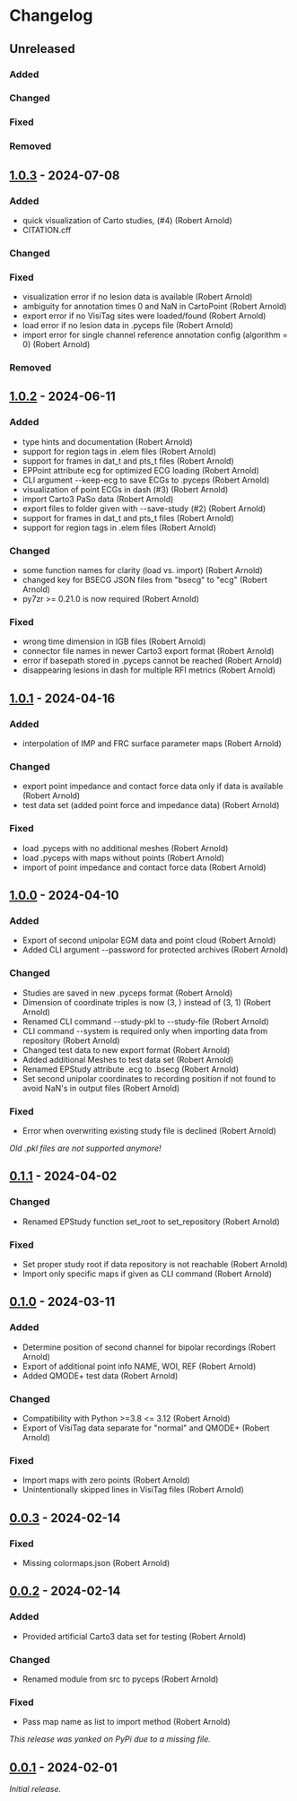 # Changelog

## Unreleased

### Added

### Changed

### Fixed

### Removed

## [1.0.3] - 2024-07-08

### Added

- quick visualization of Carto studies, (#4) (Robert Arnold)
- CITATION.cff

### Changed

### Fixed

- visualization error if no lesion data is available (Robert Arnold)
- ambiguity for annotation times 0 and NaN in CartoPoint (Robert Arnold)
- export error if no VisiTag sites were loaded/found (Robert Arnold)
- load error if no lesion data in .pyceps file (Robert Arnold)
- import error for single channel reference annotation config (algorithm = 0) (Robert Arnold)

### Removed


## [1.0.2] - 2024-06-11

### Added

- type hints and documentation (Robert Arnold)
- support for region tags in .elem files (Robert Arnold)
- support for frames in dat_t and pts_t files (Robert Arnold)
- EPPoint attribute ecg for optimized ECG loading (Robert Arnold)
- CLI argument --keep-ecg to save ECGs to .pyceps (Robert Arnold)
- visualization of point ECGs in dash (#3) (Robert Arnold)
- import Carto3 PaSo data (Robert Arnold)
- export files to folder given with --save-study (#2) (Robert Arnold)
- support for frames in dat_t and pts_t files (Robert Arnold)
- support for region tags in .elem files (Robert Arnold)

### Changed

- some function names for clarity (load vs. import) (Robert Arnold)
- changed key for BSECG JSON files from "bsecg" to "ecg" (Robert Arnold)
- py7zr >= 0.21.0 is now required (Robert Arnold)

### Fixed

- wrong time dimension in IGB files (Robert Arnold)
- connector file names in newer Carto3 export format (Robert Arnold)
- error if basepath stored in .pyceps cannot be reached (Robert Arnold)
- disappearing lesions in dash for multiple RFI metrics (Robert Arnold)


## [1.0.1] - 2024-04-16

### Added

- interpolation of IMP and FRC surface parameter maps (Robert Arnold)

### Changed

- export point impedance and contact force data only if data is available (Robert Arnold)
- test data set (added point force and impedance data) (Robert Arnold)

### Fixed

- load .pyceps with no additional meshes (Robert Arnold)
- load .pyceps with maps without points (Robert Arnold)
- import of point impedance and contact force data (Robert Arnold)


## [1.0.0] - 2024-04-10

### Added

- Export of second unipolar EGM data and point cloud (Robert Arnold)
- Added CLI argument --password for protected archives (Robert Arnold)

### Changed

- Studies are saved in new .pyceps format (Robert Arnold)
- Dimension of coordinate triples is now (3, ) instead of (3, 1) (Robert Arnold)
- Renamed CLI command --study-pkl to --study-file (Robert Arnold)
- CLI command --system is required only when importing data from repository (Robert Arnold)
- Changed test data to new export format (Robert Arnold)
- Added additional Meshes to test data set (Robert Arnold)
- Renamed EPStudy attribute .ecg to .bsecg (Robert Arnold)
- Set second unipolar coordinates to recording position if not found to avoid NaN's in output files (Robert Arnold)

### Fixed

- Error when overwriting existing study file is declined (Robert Arnold)

_Old .pkl files are not supported anymore!_


## [0.1.1] - 2024-04-02

### Changed

- Renamed EPStudy function set_root to set_repository (Robert Arnold)

### Fixed

- Set proper study root if data repository is not reachable (Robert Arnold)
- Import only specific maps if given as CLI command (Robert Arnold)


## [0.1.0] - 2024-03-11

### Added

- Determine position of second channel for bipolar recordings (Robert Arnold)
- Export of additional point info NAME, WOI, REF (Robert Arnold)
- Added QMODE+ test data (Robert Arnold)

### Changed

- Compatibility with Python >=3.8 <= 3.12 (Robert Arnold)
- Export of VisiTag data separate for "normal" and QMODE+ (Robert Arnold)

### Fixed

- Import maps with zero points (Robert Arnold)
- Unintentionally skipped lines in VisiTag files (Robert Arnold)


## [0.0.3] - 2024-02-14

### Fixed

- Missing colormaps.json (Robert Arnold)


## [0.0.2] - 2024-02-14

### Added

- Provided artificial Carto3 data set for testing (Robert Arnold)

### Changed

- Renamed module from src to pyceps (Robert Arnold)

### Fixed

- Pass map name as list to import method (Robert Arnold)

_This release was yanked on PyPi due to a missing file._


## [0.0.1] - 2024-02-01

_Initial release._

[1.0.3]: https://github.com/medunigraz/pyCEPS/releases/tag/1.0.3
[1.0.2]: https://github.com/medunigraz/pyCEPS/releases/tag/1.0.2
[1.0.1]: https://github.com/medunigraz/pyCEPS/releases/tag/1.0.1
[1.0.0]: https://github.com/medunigraz/pyCEPS/releases/tag/1.0.0
[0.1.1]: https://github.com/medunigraz/pyCEPS/releases/tag/0.1.1
[0.1.0]: https://github.com/medunigraz/pyCEPS/releases/tag/0.1.0
[0.0.3]: https://github.com/medunigraz/pyCEPS/releases/tag/0.0.3
[0.0.2]: https://github.com/medunigraz/pyCEPS/releases/tag/0.0.2
[0.0.1]: https://github.com/medunigraz/pyCEPS/releases/tag/0.0.1